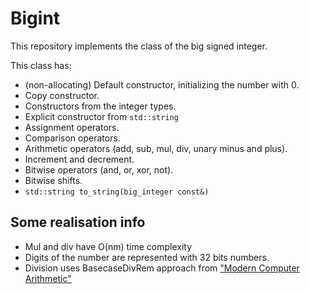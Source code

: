 # Bigint

This repository implements the class of the big signed integer. 

This class has:
* (non-allocating) Default constructor, initializing the number with 0.
* Copy constructor.
* Constructors from the integer types.
* Explicit constructor from `std::string`
* Assignment operators.
* Comparison operators.
* Arithmetic operators (add, sub, mul, div, unary minus and plus).
* Increment and decrement.
* Bitwise operators (and, or, xor, not).
* Bitwise shifts.
* `std::string to_string(big_integer const&)`

## Some realisation info
* Mul and div have O(nm) time complexity
* Digits of the number are represented with 32 bits numbers. 
* Division uses BasecaseDivRem approach from ["Modern Computer Arithmetic"](https://members.loria.fr/PZimmermann/mca/mca-0.5.pdf)
